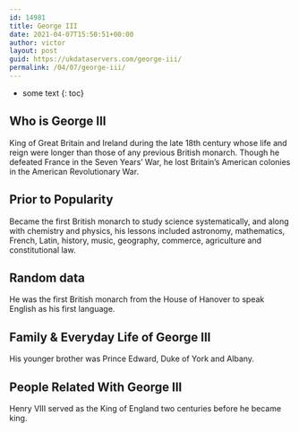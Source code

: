 ```yaml
---
id: 14981
title: George III
date: 2021-04-07T15:50:51+00:00
author: victor
layout: post
guid: https://ukdataservers.com/george-iii/
permalink: /04/07/george-iii/
---
```


* some text
{: toc}


## Who is George III



King of Great Britain and Ireland during the late 18th century whose life and reign were longer than those of any previous British monarch. Though he defeated France in the Seven Years&#8217; War, he lost Britain&#8217;s American colonies in the American Revolutionary War. 

                
                
                
## Prior to Popularity



Became the first British monarch to study science systematically, and along with chemistry and physics, his lessons included astronomy, mathematics, French, Latin, history, music, geography, commerce, agriculture and constitutional law.

                
                
                
## Random data



He was the first British monarch from the House of Hanover to speak English as his first language.

                
                
                
## Family & Everyday Life of George III



His younger brother was Prince Edward, Duke of York and Albany.

                
                
                
## People Related With George III



Henry VIII served as the King of England two centuries before he became king.

                
              
            
          
          
          